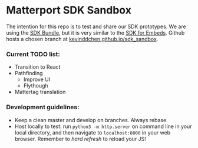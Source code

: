 # Matterport SDK Sandbox

The intention for this repo is to test and share our SDK prototypes.
We are using the <a href="https://matterport.github.io/showcase-sdk/sdkbundle_home.html">SDK Bundle</a>, but it is very similar to the <a href="https://matterport.github.io/showcase-sdk/sdk_home.html">SDK for Embeds</a>.
Github hosts a chosen branch at <a href="https://kevinddchen.github.io/sdk_sandbox">kevinddchen.github.io/sdk_sandbox</a>. 

### Current TODO list:
- Transition to React
- Pathfinding
  - Improve UI
  - Flythough
- Mattertag translation

### Development guidelines:
- Keep a clean master and develop on branches. Always rebase.
- Host locally to test: run `python3 -m http.server` on command line in your local directory, and then navigate to `localhost:8000` in your web browser. Remember to <em>hard refresh</em> to reload your JS!
